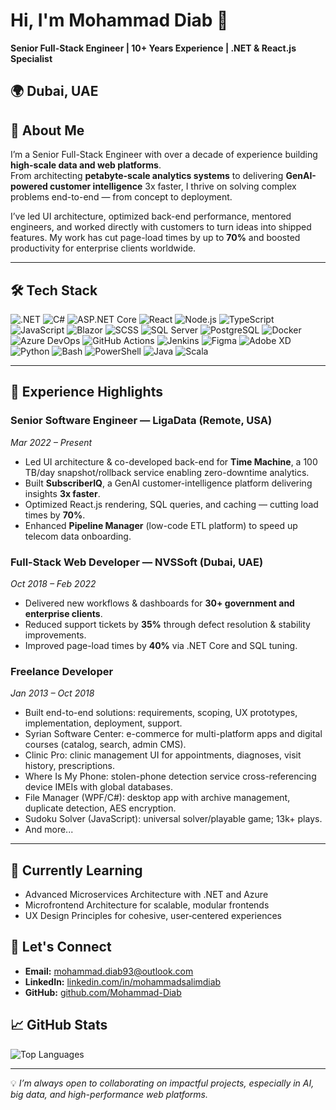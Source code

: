 # Hi, I'm Mohammad Diab 👋  
**Senior Full-Stack Engineer | 10+ Years Experience | .NET & React.js Specialist**

🌍 Dubai, UAE  
---

## 🚀 About Me
I’m a Senior Full-Stack Engineer with over a decade of experience building **high-scale data and web platforms**.  
From architecting **petabyte-scale analytics systems** to delivering **GenAI-powered customer intelligence** 3x faster, I thrive on solving complex problems end-to-end — from concept to deployment.

I’ve led UI architecture, optimized back-end performance, mentored engineers, and worked directly with customers to turn ideas into shipped features. My work has cut page-load times by up to **70%** and boosted productivity for enterprise clients worldwide.

---

## 🛠 Tech Stack

![.NET](https://img.shields.io/badge/.NET-512BD4?style=for-the-badge&logo=dotnet&logoColor=white)
![C#](https://img.shields.io/badge/C%23-%23239120.svg?style=for-the-badge&logo=c-sharp&logoColor=white)
![ASP.NET Core](https://img.shields.io/badge/ASP.NET%20Core-512BD4?style=for-the-badge&logo=dotnet&logoColor=white)
![React](https://img.shields.io/badge/React-20232A?style=for-the-badge&logo=react&logoColor=61DAFB)
![Node.js](https://img.shields.io/badge/Node.js-339933?style=for-the-badge&logo=node.js&logoColor=white)
![TypeScript](https://img.shields.io/badge/TypeScript-007ACC?style=for-the-badge&logo=typescript&logoColor=white)
![JavaScript](https://img.shields.io/badge/JavaScript-F7DF1E?style=for-the-badge&logo=javascript&logoColor=black)
![Blazor](https://img.shields.io/badge/Blazor-512BD4?style=for-the-badge&logo=blazor&logoColor=white)
![SCSS](https://img.shields.io/badge/SCSS-CC6699?style=for-the-badge&logo=sass&logoColor=white)
![SQL Server](https://img.shields.io/badge/Microsoft%20SQL%20Server-CC2927?style=for-the-badge&logo=microsoft-sql-server&logoColor=white)
![PostgreSQL](https://img.shields.io/badge/PostgreSQL-316192?style=for-the-badge&logo=postgresql&logoColor=white)
![Docker](https://img.shields.io/badge/Docker-2496ED?style=for-the-badge&logo=docker&logoColor=white)
![Azure DevOps](https://img.shields.io/badge/Azure%20DevOps-0078D7?style=for-the-badge&logo=azure-devops&logoColor=white)
![GitHub Actions](https://img.shields.io/badge/GitHub%20Actions-2088FF?style=for-the-badge&logo=github-actions&logoColor=white)
![Jenkins](https://img.shields.io/badge/Jenkins-D24939?style=for-the-badge&logo=jenkins&logoColor=white)
![Figma](https://img.shields.io/badge/Figma-F24E1E?style=for-the-badge&logo=figma&logoColor=white)
![Adobe XD](https://img.shields.io/badge/Adobe%20XD-FF61F6?style=for-the-badge&logo=adobe-xd&logoColor=white)
![Python](https://img.shields.io/badge/Python-3776AB?style=for-the-badge&logo=python&logoColor=white)
![Bash](https://img.shields.io/badge/Bash-4EAA25?style=for-the-badge&logo=gnu-bash&logoColor=white)
![PowerShell](https://img.shields.io/badge/PowerShell-5391FE?style=for-the-badge&logo=powershell&logoColor=white)
![Java](https://img.shields.io/badge/Java-007396?style=for-the-badge&logo=java&logoColor=white)
![Scala](https://img.shields.io/badge/Scala-DC322F?style=for-the-badge&logo=scala&logoColor=white)

---

## 💼 Experience Highlights

### **Senior Software Engineer** — LigaData (Remote, USA)  
*Mar 2022 – Present*  
- Led UI architecture & co-developed back-end for **Time Machine**, a 100 TB/day snapshot/rollback service enabling zero-downtime analytics.  
- Built **SubscriberIQ**, a GenAI customer-intelligence platform delivering insights **3x faster**.  
- Optimized React.js rendering, SQL queries, and caching — cutting load times by **70%**.  
- Enhanced **Pipeline Manager** (low-code ETL platform) to speed up telecom data onboarding.  

### **Full-Stack Web Developer** — NVSSoft (Dubai, UAE)  
*Oct 2018 – Feb 2022*  
- Delivered new workflows & dashboards for **30+ government and enterprise clients**.  
- Reduced support tickets by **35%** through defect resolution & stability improvements.  
- Improved page-load times by **40%** via .NET Core and SQL tuning.  

### **Freelance Developer**  
*Jan 2013 – Oct 2018*  
- Built end-to-end solutions: requirements, scoping, UX prototypes, implementation, deployment, support.
-	Syrian Software Center: e-commerce for multi-platform apps and digital courses (catalog, search, admin CMS).
-	Clinic Pro: clinic management UI for appointments, diagnoses, visit history, prescriptions.
-	Where Is My Phone: stolen-phone detection service cross-referencing device IMEIs with global databases.
-	File Manager (WPF/C#): desktop app with archive management, duplicate detection, AES encryption.
-	Sudoku Solver (JavaScript): universal solver/playable game; 13k+ plays.
-	And more...

---

## 🌱 Currently Learning
- Advanced Microservices Architecture with .NET and Azure
- Microfrontend Architecture for scalable, modular frontends
- UX Design Principles for cohesive, user‑centered experiences

## 🤝 Let's Connect

- **Email:** [mohammad.diab93@outlook.com](mailto:mohammad.diab93@outlook.com)
- **LinkedIn:** [linkedin.com/in/mohammadsalimdiab](https://linkedin.com/in/mohammadsalimdiab)
- **GitHub:** [github.com/Mohammad-Diab](https://github.com/Mohammad-Diab)

## 📈 GitHub Stats
![Top Languages](https://github-readme-stats.vercel.app/api/top-langs/?username=Mohammad-Diab&layout=compact&theme=tokyonight)

<!-- ![Mohammad's GitHub Stats](https://github-readme-stats.vercel.app/api?username=Mohammad-Diab&show_icons=true&theme=radical&hide_rank=true)-->

---

💡 *I’m always open to collaborating on impactful projects, especially in AI, big data, and high-performance web platforms.*
